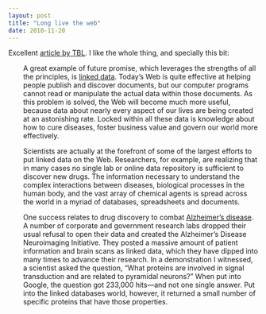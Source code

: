 ```yaml
---
layout: post
title: "Long live the web"
date: 2010-11-20
---
```


Excellent <a href="http://www.scientificamerican.com/article.cfm?id=long-live-the-web">article by TBL</a>. I like the whole thing, and specially this bit:
<p style="padding-left:30px;">A great example of future promise, which leverages the strengths of all the principles, is <a href="http://www.w3.org/DesignIssues/LinkedData.html">linked data</a>.  Today’s Web is quite effective at helping people publish and discover  documents, but our computer programs cannot read or manipulate the  actual data within those documents. As this problem is solved, the Web  will become much more useful, because data about nearly every aspect of  our lives are being created at an astonishing rate. Locked within all  these data is knowledge about how to cure diseases, foster business  value and govern our world more effectively.</p>
<p style="padding-left:30px;">Scientists are actually at the forefront of some of the largest  efforts to put linked data on the Web. Researchers, for example, are  realizing that in many cases no single lab or online data repository is  sufficient to discover new drugs. The information necessary to  understand the complex interactions between diseases, biological  processes in the human body, and the vast array of chemical agents is  spread across the world in a myriad of databases, spreadsheets and  documents.</p>
<p style="padding-left:30px;">One success relates to drug discovery to combat <a href="http://www.nytimes.com/2010/08/13/health/research/13alzheimer.html">Alzheimer’s disease</a>.  A number of corporate and government research labs dropped their usual  refusal to open their data and created the Alzheimer’s Disease  Neuroimaging Initiative. They posted a massive amount of patient  information and brain scans as linked data, which they have dipped into  many times to advance their research. In a demonstration I witnessed, a  scientist asked the question, “What proteins are involved in signal  transduction and are related to pyramidal neurons?” When put into  Google, the question got 233,000 hits—and not one single answer. Put  into the linked databases world, however, it returned a small number of  specific proteins that have those properties.</p>

